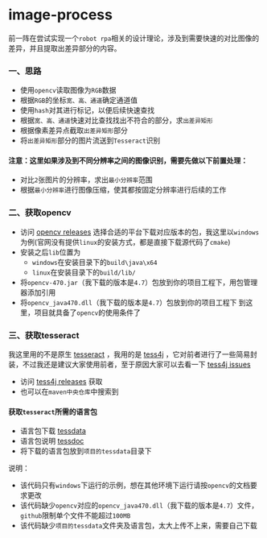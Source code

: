 # image-process
前一阵在尝试实现一个`robot rpa`相关的设计理论，涉及到需要快速的对比图像的差异，并且提取出差异部分的内容。

### 一、思路
* 使用`opencv`读取图像为`RGB`数据
* 根据`RGB`的坐标`宽、高、通道`确定通道值
* 使用`hash`对其进行标记，以便后续快速查找
* 根据`宽、高、通道`快速对比查找找出不符合的部分，求`出差异矩形`
* 根据像素差异点截取`出差异矩形`部分
* 将`出差异矩形`部分的图片流送到`Tesseract`识别

#### 注意：这里如果涉及到不同分辨率之间的图像识别，需要先做以下前置处理：
* 对比`2`张图片的分辨率，求出`最小分辨率`范围
* 根据`最小分辨率`进行图像压缩，使其都按固定分辨率进行后续的工作

### 二、获取opencv
- 访问 [opencv releases](https://opencv.org/releases/) 选择合适的平台下载对应版本的包，我这里以`windows`为例(官网没有提供`linux`的安装方式，都是直接下载源代码了`cmake`)
- 安装之后`lib`位置为
    - `windows`在安装目录下的`build\java\x64`
    - `linux`在安装目录下的`build/lib/`
- 将`opencv-470.jar`（我下载的版本是`4.7`）包放到你的项目工程下，用包管理器添加引用
- 将`opencv_java470.dll`（我下载的版本是`4.7`）包放到你的项目工程下
  到这里，项目就具备了`opencv`的使用条件了

### 三、获取tesseract
我这里用的不是原生 [tesseract](https://github.com/tesseract-ocr/tesseract) ，我用的是 [tess4j](https://github.com/nguyenq/tess4j) ，它对前者进行了一些简易封装，不过我还是建议大家使用前者，至于原因大家可以去看一下 [tess4j issues](https://github.com/nguyenq/tess4j/issues)
- 访问 [tess4j releases](https://github.com/nguyenq/tess4j/releases) 获取
- 也可以在`maven中央仓库`中搜索到
#### 获取`tesseract`所需的语言包
- 语言包下载 [tessdata](https://github.com/tesseract-ocr/tessdata)
- 语言包说明 [tessdoc](https://tesseract-ocr.github.io/tessdoc/Data-Files.html)
- 将下载的语言包放到`项目的tessdata`目录下


说明：
* 该代码只有`windows`下运行的示例，想在其他环境下运行请按`opencv`的文档要求更改
* 该代码缺少`opencv`对应的`opencv_java470.dll`（我下载的版本是`4.7`）文件，`github`限制单个文件不能超过`100MB`
* 该代码缺少`项目的tessdata`文件夹及语言包，太大上传不上来，需要自己下载